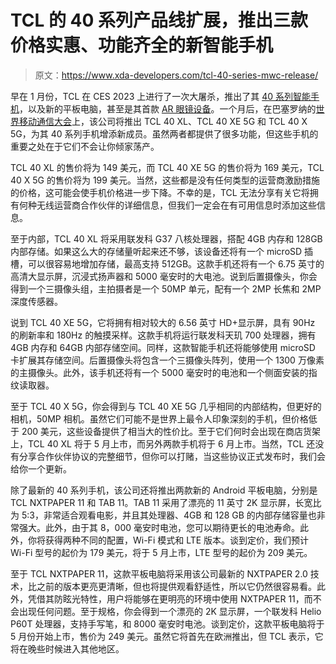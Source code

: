 # TCL 的 40 系列产品线扩展，推出三款价格实惠、功能齐全的新智能手机

> 原文：<https://www.xda-developers.com/tcl-40-series-mwc-release/>

早在 1 月份，TCL 在 CES 2023 上进行了一次大屠杀，推出了其 [40 系列智能手机](https://www.xda-developers.com/tcl-40-smartphones-nxtpaper-12-pro-announcement/)，以及新的平板电脑，甚至是其首款 [AR 眼镜设备](https://www.xda-developers.com/tcl-rayneo-x2-announcement/)。一个月后，在巴塞罗纳的[世界移动通信大会](https://www.xda-developers.com/mwc-2023/)上，该公司将推出 TCL 40 XL、TCL 40 XE 5G 和 TCL 40 X 5G，为其 40 系列手机增添新成员。虽然两者都提供了很多功能，但这些手机的重要之处在于它们不会让你倾家荡产。

TCL 40 XL 的售价将为 149 美元，而 TCL 40 XE 5G 的售价将为 169 美元，TCL 40 X 5G 的售价将为 199 美元。当然，这些都是没有任何类型的运营商激励措施的价格，这可能会使手机价格进一步下降。不幸的是，TCL 无法分享有关它将拥有何种无线运营商合作伙伴的详细信息，但我们一定会在有可用信息时添加这些信息。

至于内部，TCL 40 XL 将采用联发科 G37 八核处理器，搭配 4GB 内存和 128GB 内部存储。如果这么大的存储量听起来还不够，该设备还将有一个 microSD 插槽，可以很容易地增加存储，最高支持 512GB。这款手机还将有一个 6.75 英寸的高清大显示屏，沉浸式扬声器和 5000 毫安时的大电池。说到后置摄像头，你会得到一个三摄像头组，主拍摄者是一个 50MP 单元，配有一个 2MP 长焦和 2MP 深度传感器。

说到 TCL 40 XE 5G，它将拥有相对较大的 6.56 英寸 HD+显示屏，具有 90Hz 的刷新率和 180Hz 的触摸采样。这款手机将运行联发科天玑 700 处理器，拥有 4GB 内存和 64GB 内部存储空间。同样，这款智能手机还将能够使用 microSD 卡扩展其存储空间。后置摄像头将包含一个三摄像头阵列，使用一个 1300 万像素的主摄像头。此外，该手机还将有一个 5000 毫安时的电池和一个侧面安装的指纹读取器。

至于 TCL 40 X 5G，你会得到与 TCL 40 XE 5G 几乎相同的内部结构，但更好的相机，50MP 相机。虽然它们可能不是世界上最令人印象深刻的手机，但价格低于 200 美元，这些设备提供了相当大的性价比。至于它们何时会出现在商店货架上，TCL 40 XL 将于 5 月上市，而另外两款手机将于 6 月上市。当然，TCL 还没有分享合作伙伴协议的完整细节，但你可以打赌，当这些协议正式发布时，我们会给你一个更新。

除了最新的 40 系列手机，该公司还将推出两款新的 Android 平板电脑，分别是 TCL NXTPAPER 11 和 TAB 11。TAB 11 采用了漂亮的 11 英寸 2K 显示屏，长宽比为 5:3，非常适合观看电影，并且其处理器、4GB 和 128 GB 的内部存储容量也非常强大。此外，由于其 8，000 毫安时电池，您可以期待更长的电池寿命。此外，你将获得两种不同的配置，Wi-Fi 模式和 LTE 版本。谈到定价，我们预计 Wi-Fi 型号的起价为 179 美元，将于 5 月上市，LTE 型号的起价为 209 美元。

至于 TCL NXTPAPER 11，这款平板电脑将采用该公司最新的 NXTPAPER 2.0 技术，比之前的版本更亮更清晰，但也将提供观看舒适性，所以它仍然很容易看。此外，凭借其防眩光特性，用户将能够在更明亮的环境中使用 NXTPAPER 11，而不会出现任何问题。至于规格，你会得到一个漂亮的 2K 显示屏，一个联发科 Helio P60T 处理器，支持手写笔，和 8000 毫安时电池。谈到定价，这款平板电脑将于 5 月份开始上市，售价为 249 美元。虽然它将首先在欧洲推出，但 TCL 表示，它将在晚些时候进入其他地区。